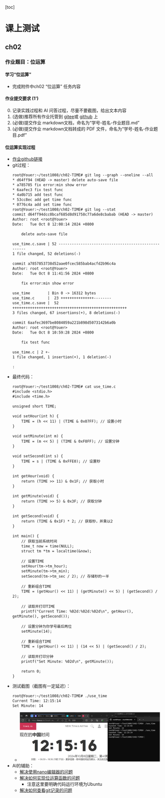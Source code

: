 [toc]

# 课上测试

## ch02
### 作业题目：位运算
#### 学习“位运算” 
-  完成附件中ch02 “位运算” 任务内容
#### 作业提交要求 (1')
0. 记录实践过程和 AI 问答过程，尽量不要截图，给出文本内容
1. (选做)推荐所有作业托管到 [gitee](https://gitee.com/)或 [github](https://github.com/) 上
2. (必做)提交作业 markdown文档，命名为“学号-姓名-作业题目.md”
3. (必做)提交作业 markdown文档转成的 PDF 文件，命名为“学号-姓名-作业题目.pdf”

#### 位运算实现过程
- [作业github链接](https://github.com/youer0219/Information-Security-System-Design-Assignment) 
- git过程：
    ```
    root@Youer:~/test1008/ch02-TIME# git log --graph --oneline --all
    * d64ff94 (HEAD -> master) delete auto-save file
    * a785785 fix error:min show error
    * 6aafec3 fix test func
    * 4a0b715 add test func
    * 53cc8ec add get time func
    * 0776c4a add set time func
    root@Youer:~/test1008/ch02-TIME# git log --stat
    commit d64ff94dcc0bcaf685d8d91758c77a6de8cbabab (HEAD -> master)
    Author: root <root@Youer>
    Date:   Tue Oct 8 12:08:14 2024 +0800

        delete auto-save file

    use_time.c.save | 52 ----------------------------------------------------
    1 file changed, 52 deletions(-)

    commit a7857853738d52aae0fcec585bab4acfd2b96c4a
    Author: root <root@Youer>
    Date:   Tue Oct 8 11:41:56 2024 +0800

        fix error:min show error

    use_time        | Bin 0 -> 16312 bytes
    use_time.c      |  23 +++++++++++++++--------
    use_time.c.save |  52 ++++++++++++++++++++++++++++++++++++++++++++++++++++
    3 files changed, 67 insertions(+), 8 deletions(-)

    commit 6aafec3697be8084059a221b898d5073142b6a0b
    Author: root <root@Youer>
    Date:   Tue Oct 8 10:59:28 2024 +0800

        fix test func

    use_time.c | 2 +-
    1 file changed, 1 insertion(+), 1 deletion(-)

    :
    ```
- 最终代码：
    ```
    root@Youer:~/test1008/ch02-TIME# cat use_time.c
    #include <stdio.h>
    #include <time.h>

    unsigned short TIME;

    void setHour(int h) {
        TIME = (h << 11) | (TIME & 0x07FF); // 设置小时
    }

    void setMinute(int m) {
        TIME = (m << 5) | (TIME & 0xF8FF); // 设置分钟
    }

    void setSecond(int s) {
        TIME = s | (TIME & 0xFFE0); // 设置秒
    }

    int getHour(void) {
        return (TIME >> 11) & 0x1F; // 获取小时
    }

    int getMinute(void) {
        return (TIME >> 5) & 0x3F; // 获取分钟
    }

    int getSecond(void) {
        return (TIME & 0x1F) * 2; // 获取秒，并乘以2
    }

    int main() {
        // 获取当前系统时间
        time_t now = time(NULL);
        struct tm *tm = localtime(&now);

        // 设置TIME
        setHour(tm->tm_hour);
        setMinute(tm->tm_min);
        setSecond(tm->tm_sec / 2); // 存储秒的一半

        // 重新组合TIME
        TIME = (getHour() << 11) | (getMinute() << 5) | (getSecond() / 2);

        // 读取并打印TIME
        printf("Current Time: %02d:%02d:%02d\n", getHour(), getMinute(), getSecond());

        // 设置分钟为你学号最后两位
        setMinute(14);

        // 重新组合TIME
        TIME = (getHour() << 11) | (14 << 5) | (getSecond() / 2);

        // 读取并打印分钟
        printf("Set Minute: %02d\n", getMinute());

        return 0;
    }
    ```
- 测试截图（截图有一定延迟）：
    ```
    root@Youer:~/test1008/ch02-TIME# ./use_time
    Current Time: 12:15:14
    Set Minute: 14
    ```
    - ![测试截图](测试截图.png)
- AI的辅助：
    - [解决使用nano编辑器的问题](https://lxblog.com/qianwen/share?shareId=ca59ddaf-1a85-4783-bd2b-7d51a27d3bbd)
    - [解决如何实现位运算函数的问题](https://kimi.moonshot.cn/share/cs2b6p03qff1u8hgr330)
        - 注意这里要明确代码运行环境为Ubuntu
    - [解决如何查看git记录的问题](https://lxblog.com/qianwen/share?shareId=9022e7f9-d47e-48d9-af1e-8c26e5cf0f5a)
